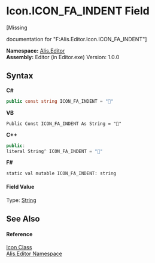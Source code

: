 # Icon.ICON_FA_INDENT Field
 

\[Missing <summary> documentation for "F:Alis.Editor.Icon.ICON_FA_INDENT"\]

**Namespace:**&nbsp;<a href="b150ade4-39de-a232-5f06-d3cdc1b2c538">Alis.Editor</a><br />**Assembly:**&nbsp;Editor (in Editor.exe) Version: 1.0.0

## Syntax

**C#**<br />
``` C#
public const string ICON_FA_INDENT = ""
```

**VB**<br />
``` VB
Public Const ICON_FA_INDENT As String = ""
```

**C++**<br />
``` C++
public:
literal String^ ICON_FA_INDENT = ""
```

**F#**<br />
``` F#
static val mutable ICON_FA_INDENT: string
```


#### Field Value
Type: <a href="https://docs.microsoft.com/dotnet/api/system.string" target="_blank">String</a>

## See Also


#### Reference
<a href="cc0f883c-67f8-f772-c6d7-a60b129f22a7">Icon Class</a><br /><a href="b150ade4-39de-a232-5f06-d3cdc1b2c538">Alis.Editor Namespace</a><br />